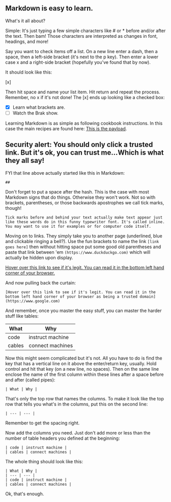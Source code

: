 ## Markdown is easy to learn. 

What's it all about?

Simple: 
It's just typing a few simple characters like # or * before and/or after the text. Then bam! Those characters are interpreted as changes in font, headings, and more!

Say you want to check items off a list. On a new line enter a dash, then a space, then a left-side bracket (it's next to the p key). Then enter a lower case x and a right-side bracket (hopefully you've found that by now). 

It should look like this:

[x]

Then hit space and name your list item. Hit return and repeat the process. Remember, no x if it's not done! The [x] ends up looking like a checked box: 

- [x] Learn what brackets are.
- [ ] Watch the Brak show.

Learning Markdown is as simple as following cookbook instructions. In this case the main recipes are found here: [This is the payload](https://help.github.com/en/github/writing-on-github/basic-writing-and-formatting-syntax). 

## Security alert: You should only click a trusted link. But it's ok, you can trust me...Which is what they all say!

FYI that line above actually started like this in Markdown:

`## ` 

Don't forget to put a space after the hash. This is the case with most Markdown signs that do things. Otherwise they won't work. Not so with brackets, parentheses, or those backwards apostrophes we call tick marks,  though! 

`Tick marks before and behind your text actually make text appear just like these words do in this funny typewriter font. It's called inline. You may want to use it for examples or for computer code itself.`

Moving on to links. They simply take you to another page (underlined, blue and clickable ringing a bell?). Use the fun brackets to name the link `[link goes here]` then without hitting space put some good old parentheses and paste that link between 'em `(https://www.duckduckgo.com)` which will actually be hidden upon display. 

[Hover over this link to see if it's legit. You can read it in the bottom left hand corner of your browser.](https://www.google.com)

And now pulling back the curtain: 

`[Hover over this link to see if it's legit. You can read it in the bottom left hand corner of your browser as being a trusted domain](https://www.google.com)`

And remember, once you master the easy stuff, you can master the harder stuff like tables: 

| What | Why |
| --- | --- |
| code | instruct machine |
| cables | connect machines |

Now this might seem complicated but it's not. All you have to do is find the key that has a vertical line on it above the enter/return key, usually. Hold control and hit that key (on a new line, no spaces). Then on the same line enclose the name of the first column within these lines after a space before and after (called pipes):

`| What | Why |`

That's only the top row that names the columns. To make it look like the top row that tells you what's in the columns, put this on the second line: 

`| --- | --- |` 

Remember to get the spacing right.  

Now add the columns you need. Just don't add more or less than the number of table headers you defined at the beginning:

`| code | instruct machine |` <br>
`| cables | connect machines |`

The whole thing should look like this:

`| What | Why |` <br>
`| --- | --- |` <br>
`| code | instruct machine |` <br>
`| cables | connect machines |` 

Ok, that's enough.

